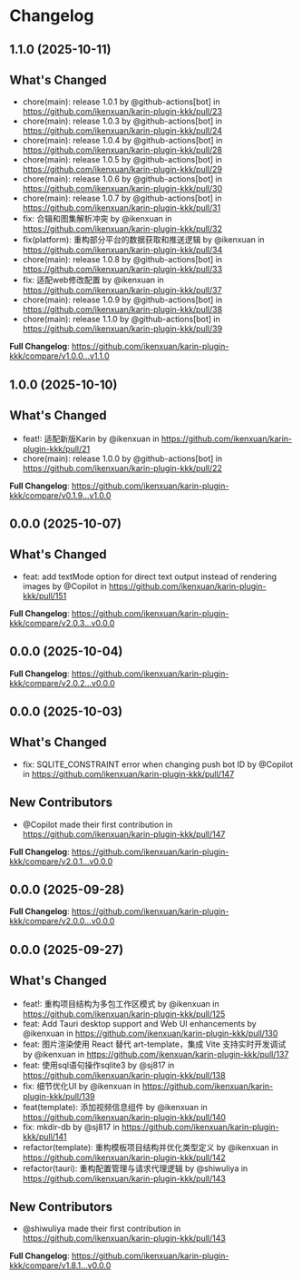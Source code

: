 # Changelog

## 1.1.0 (2025-10-11)

## What's Changed
* chore(main): release 1.0.1 by @github-actions[bot] in https://github.com/ikenxuan/karin-plugin-kkk/pull/23
* chore(main): release 1.0.3 by @github-actions[bot] in https://github.com/ikenxuan/karin-plugin-kkk/pull/24
* chore(main): release 1.0.4 by @github-actions[bot] in https://github.com/ikenxuan/karin-plugin-kkk/pull/28
* chore(main): release 1.0.5 by @github-actions[bot] in https://github.com/ikenxuan/karin-plugin-kkk/pull/29
* chore(main): release 1.0.6 by @github-actions[bot] in https://github.com/ikenxuan/karin-plugin-kkk/pull/30
* chore(main): release 1.0.7 by @github-actions[bot] in https://github.com/ikenxuan/karin-plugin-kkk/pull/31
* fix: 合辑和图集解析冲突 by @ikenxuan in https://github.com/ikenxuan/karin-plugin-kkk/pull/32
* fix(platform): 重构部分平台的数据获取和推送逻辑 by @ikenxuan in https://github.com/ikenxuan/karin-plugin-kkk/pull/34
* chore(main): release 1.0.8 by @github-actions[bot] in https://github.com/ikenxuan/karin-plugin-kkk/pull/33
* fix: 适配web修改配置 by @ikenxuan in https://github.com/ikenxuan/karin-plugin-kkk/pull/37
* chore(main): release 1.0.9 by @github-actions[bot] in https://github.com/ikenxuan/karin-plugin-kkk/pull/38
* chore(main): release 1.1.0 by @github-actions[bot] in https://github.com/ikenxuan/karin-plugin-kkk/pull/39


**Full Changelog**: https://github.com/ikenxuan/karin-plugin-kkk/compare/v1.0.0...v1.1.0

## 1.0.0 (2025-10-10)

## What's Changed
* feat!: 适配新版Karin by @ikenxuan in https://github.com/ikenxuan/karin-plugin-kkk/pull/21
* chore(main): release 1.0.0 by @github-actions[bot] in https://github.com/ikenxuan/karin-plugin-kkk/pull/22


**Full Changelog**: https://github.com/ikenxuan/karin-plugin-kkk/compare/v0.1.9...v1.0.0

## 0.0.0 (2025-10-07)

## What's Changed
* feat: add textMode option for direct text output instead of rendering images by @Copilot in https://github.com/ikenxuan/karin-plugin-kkk/pull/151


**Full Changelog**: https://github.com/ikenxuan/karin-plugin-kkk/compare/v2.0.3...v0.0.0

## 0.0.0 (2025-10-04)

**Full Changelog**: https://github.com/ikenxuan/karin-plugin-kkk/compare/v2.0.2...v0.0.0

## 0.0.0 (2025-10-03)

## What's Changed
* fix: SQLITE_CONSTRAINT error when changing push bot ID by @Copilot in https://github.com/ikenxuan/karin-plugin-kkk/pull/147

## New Contributors
* @Copilot made their first contribution in https://github.com/ikenxuan/karin-plugin-kkk/pull/147

**Full Changelog**: https://github.com/ikenxuan/karin-plugin-kkk/compare/v2.0.1...v0.0.0

## 0.0.0 (2025-09-28)

**Full Changelog**: https://github.com/ikenxuan/karin-plugin-kkk/compare/v2.0.0...v0.0.0

## 0.0.0 (2025-09-27)

## What's Changed
* feat!: 重构项目结构为多包工作区模式 by @ikenxuan in https://github.com/ikenxuan/karin-plugin-kkk/pull/125
* feat: Add Tauri desktop support and Web UI enhancements by @ikenxuan in https://github.com/ikenxuan/karin-plugin-kkk/pull/130
* feat: 图片渲染使用 React 替代 art-template，集成 Vite 支持实时开发调试 by @ikenxuan in https://github.com/ikenxuan/karin-plugin-kkk/pull/137
* feat: 使用sql语句操作sqlite3 by @sj817 in https://github.com/ikenxuan/karin-plugin-kkk/pull/138
* fix: 细节优化UI by @ikenxuan in https://github.com/ikenxuan/karin-plugin-kkk/pull/139
* feat(template): 添加视频信息组件 by @ikenxuan in https://github.com/ikenxuan/karin-plugin-kkk/pull/140
* fix: mkdir-db by @sj817 in https://github.com/ikenxuan/karin-plugin-kkk/pull/141
* refactor(template): 重构模板项目结构并优化类型定义 by @ikenxuan in https://github.com/ikenxuan/karin-plugin-kkk/pull/142
* refactor(tauri): 重构配置管理与请求代理逻辑 by @shiwuliya in https://github.com/ikenxuan/karin-plugin-kkk/pull/143

## New Contributors
* @shiwuliya made their first contribution in https://github.com/ikenxuan/karin-plugin-kkk/pull/143

**Full Changelog**: https://github.com/ikenxuan/karin-plugin-kkk/compare/v1.8.1...v0.0.0
